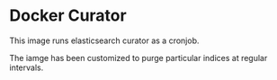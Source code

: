 # Docker Curator

This image runs elasticsearch curator as a cronjob.

The iamge has been customized to purge particular indices at regular intervals.

